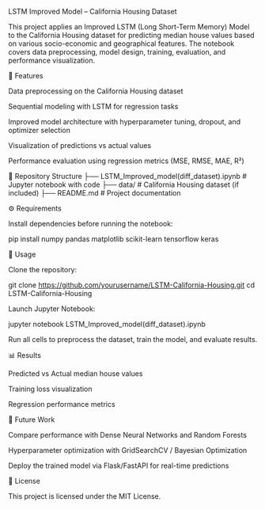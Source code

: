 LSTM Improved Model – California Housing Dataset

This project applies an Improved LSTM (Long Short-Term Memory) Model to the California Housing dataset for predicting median house values based on various socio-economic and geographical features. The notebook covers data preprocessing, model design, training, evaluation, and performance visualization.

📌 Features

Data preprocessing on the California Housing dataset

Sequential modeling with LSTM for regression tasks

Improved model architecture with hyperparameter tuning, dropout, and optimizer selection

Visualization of predictions vs actual values

Performance evaluation using regression metrics (MSE, RMSE, MAE, R²)

📂 Repository Structure
├── LSTM_Improved_model(diff_dataset).ipynb   # Jupyter notebook with code
├── data/                                     # California Housing dataset (if included)
├── README.md                                 # Project documentation

⚙️ Requirements

Install dependencies before running the notebook:

pip install numpy pandas matplotlib scikit-learn tensorflow keras

🚀 Usage

Clone the repository:

git clone https://github.com/yourusername/LSTM-California-Housing.git
cd LSTM-California-Housing


Launch Jupyter Notebook:

jupyter notebook LSTM_Improved_model(diff_dataset).ipynb


Run all cells to preprocess the dataset, train the model, and evaluate results.

📊 Results

Predicted vs Actual median house values

Training loss visualization

Regression performance metrics

🔮 Future Work

Compare performance with Dense Neural Networks and Random Forests

Hyperparameter optimization with GridSearchCV / Bayesian Optimization

Deploy the trained model via Flask/FastAPI for real-time predictions

📄 License

This project is licensed under the MIT License.
